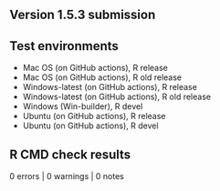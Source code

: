 ## Version 1.5.3 submission

## Test environments

-   Mac OS (on GitHub actions), R release
-   Mac OS (on GitHub actions), R old release
-   Windows-latest (on GitHub actions), R release
-   Windows-latest (on GitHub actions), R old release
-   Windows (Win-builder), R devel
-   Ubuntu (on GitHub actions), R release
-   Ubuntu (on GitHub actions), R devel

## R CMD check results

0 errors \| 0 warnings \| 0 notes
